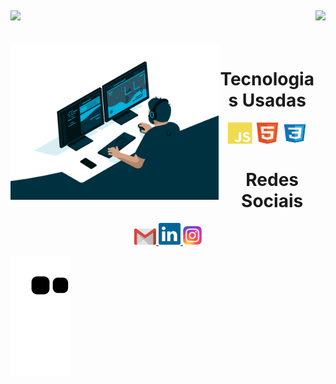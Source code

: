 ##

<div>
  <img  height="180em" src="https://github-readme-stats.vercel.app/api?username=giovanneluna&show_icons=true&theme=tokyonight&include_all_commits=true&count_private=true"/>
  <img align="right" height="180em" src="https://github-readme-stats.vercel.app/api/top-langs/?username=giovanneluna&layout=compact&langs_count=16&theme=tokyonight"/>
</div>
<br>

<div  align="center"> 
  <div style="display: inline_block"><br>
    <img align="left" height="250" alt="coding-time" src="code.gif">
    <h1 align="center">Tecnologias Usadas</h1>
    <img align="center" height="35" width="40" alt="js-icon"  src="https://raw.githubusercontent.com/devicons/devicon/master/icons/javascript/javascript-plain.svg">
    <img align="center" height="35" width="40" alt="html-icon" src="https://raw.githubusercontent.com/devicons/devicon/master/icons/html5/html5-original.svg">
    <img align="center" height="30" width="40" alt="css-icon" src="https://raw.githubusercontent.com/devicons/devicon/master/icons/css3/css3-original.svg">
   </div>
    
  
  <h1 align="center">Redes Sociais</h1>
    <a href = "mailto: gikalunalticg@gmail.com">
      <img width="35" src="gmail.svg">
    </a>
    <a href = "https://www.linkedin.com/in/giovanne-de-luna-ara%C3%BAjo-filho-0b341b245/">
      <img width="35" src="linkedin.svg">
    </a>
    <a href = "https://www.instagram.com/giovanneluna/">
      <img width="30" src="instagram.png">
    </a>
</div>
  
![Snake animation](https://github.com/giovanneluna/giovanneluna/blob/output/github-contribution-grid-snake.svg)
